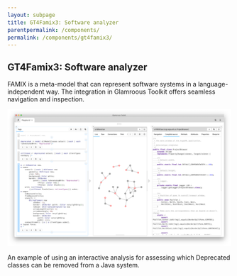 ```yaml
---
layout: subpage
title: GT4Famix3: Software analyzer
parentpermalink: /components/
permalink: /components/gt4famix3/
---
```


<section id="debugger">
	<div class="container pt-5 pb-5 jumbotron-small">
  	<div class="row">
    		<div class="col-md-12">
    			<h1>GT4Famix3: Software analyzer</h1>
    			<p class="lead">FAMIX is a meta-model that can represent software systems in a language-independent way. The integration in Glamroous Toolkit offers seamless navigation and inspection.</p>
    			<div class="sample">
          	<img src="/assets/pictures/gtr-famix-argouml.png">
          	<div class="picture-caption">
            	<p>An example of using an interactive analysis for assessing which Deprecated classes can be removed from a Java system.</p>
          	</div>
        	</div>
    		</div>
  	</div>
	</div>
</section>